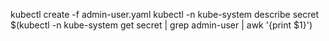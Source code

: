 kubectl create -f admin-user.yaml
kubectl -n kube-system describe secret $(kubectl -n kube-system get secret | grep admin-user | awk '{print $1}')